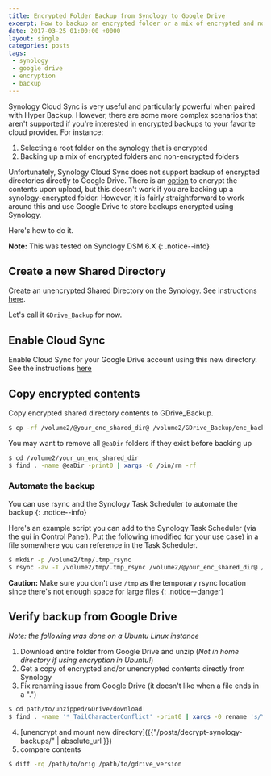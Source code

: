 ```yaml
---
title: Encrypted Folder Backup from Synology to Google Drive
excerpt: How to backup an encrypted folder or a mix of encrypted and non-encrypted folders from a Synology NAS to Google Drive (or any cloud provider)
date: 2017-03-25 01:00:00 +0000
layout: single
categories: posts
tags:
 - synology
 - google drive
 - encryption
 - backup
---
```

Synology Cloud Sync is very useful and particularly powerful when paired with Hyper Backup. However, there are some more complex scenarios that aren't supported if you're interested in encrypted backups to your favorite cloud provider. For instance:
1. Selecting a root folder on the synology that is encrypted
2. Backing up a mix of encrypted folders and non-encrypted folders


Unfortunately, Synology Cloud Sync does not support backup of encrypted directories directly to Google Drive. There is an [option](https://www.synology.com/en-uk/knowledgebase/DSM/help/CloudSync/cloudsync) to encrypt the contents upon upload, but this doesn't work if you are backing up a synology-encrypted folder. However, it is fairly straightforward to work around this and use Google Drive to store backups encrypted using Synology.

Here's how to do it.

**Note:** This was tested on Synology DSM 6.X
{: .notice--info}

## Create a new Shared Directory
Create an unencrypted Shared Directory on the Synology. See instructions [here](https://www.synology.com/en-uk/knowledgebase/DSM/help/DSM/AdminCenter/file_share_create).

Let's call it `GDrive_Backup` for now.

## Enable Cloud Sync
Enable Cloud Sync for your Google Drive account using this new directory. See the instructions [here](https://www.synology.com/en-uk/knowledgebase/DSM/help/CloudSync/cloudsync)

## Copy encrypted contents
Copy encrypted shared directory contents to GDrive_Backup.
```bash
$ cp -rf /volume2/@your_enc_shared_dir@ /volume2/GDrive_Backup/enc_backup
```

You may want to remove all `@eaDir` folders if they exist before backing up


```bash
$ cd /volume2/your_un_enc_shared_dir
$ find . -name @eaDir -print0 | xargs -0 /bin/rm -rf
```

### Automate the backup
You can use rsync and the Synology Task Scheduler to automate the backup
{: .notice--info}

Here's an example script you can add to the Synology Task Scheduler (via the gui in Control Panel). Put the following (modified for your use case) in a file somewhere you can reference in the Task Scheduler.
```bash
$ mkdir -p /volume2/tmp/.tmp_rsync
$ rsync -av -T /volume2/tmp/.tmp_rsync /volume2/@your_enc_shared_dir@ /volume2/GDrive_Backup/backup_name
```

**Caution:** Make sure you don't use `/tmp` as the temporary rsync location since there's not enough space for large files
{: .notice--danger}

## Verify backup from Google Drive

*Note: the following was done on a Ubuntu Linux instance*

1. Download entire folder from Google Drive and unzip (*Not in home directory if using encryption in Ubuntu!*)
2. Get a copy of encrypted and/or unencrypted contents directly from Synology
3. Fix renaming issue from Google Drive (it doesn't like when a file ends in a ".")
```bash
$ cd path/to/unzipped/GDrive/download
$ find . -name '*_TailCharacterConflict' -print0 | xargs -0 rename 's/\.\_.*_TailCharacterConflict$/\./'
```
4. [unencrypt and mount new directory]({{"/posts/decrypt-synology-backups/" | absolute_url }})
5. compare contents
```bash
$ diff -rq /path/to/orig /path/to/gdrive_version
```
